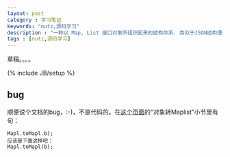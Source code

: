 ```yaml
---
layout: post
category : 学习笔记 
keywords: "nutz,源码学习"
description : "一种以 Map, List 接口对象所组织起来的结构体系. 类似于JSON结构便于JAVA在内存中处理的结构. 主要提供键值对, 与列表的有机组合, 因这种结构只由Map, List组成, 因些称其为Mapl结构."
tags : [nutz,源码学习]
---
```


 草稿。。。。

<!--break-->

{% include JB/setup %}



## bug
顺便说个文档的bug，:-)，不是代码的。在[这个页面](http://www.nutzam.com/core/maplist/overview.html)的“对象转Maplist”小节里有句：

    Mapl.toMapl.b);    
    应该是下面这样吧：
    Mapl.toMapl(b);

